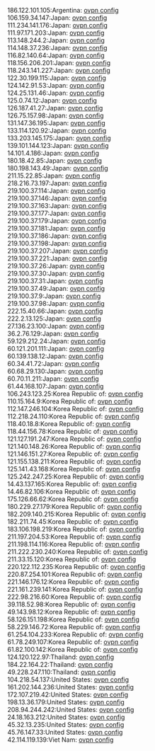 186.122.101.105:Argentina: [ovpn config](vpn/186_122_101_105.ovpn)  
106.159.34.147:Japan: [ovpn config](vpn/106_159_34_147.ovpn)  
111.234.141.176:Japan: [ovpn config](vpn/111_234_141_176.ovpn)  
111.97.171.203:Japan: [ovpn config](vpn/111_97_171_203.ovpn)  
113.148.244.2:Japan: [ovpn config](vpn/113_148_244_2.ovpn)  
114.148.37.236:Japan: [ovpn config](vpn/114_148_37_236.ovpn)  
116.82.140.64:Japan: [ovpn config](vpn/116_82_140_64.ovpn)  
118.156.206.201:Japan: [ovpn config](vpn/118_156_206_201.ovpn)  
118.243.141.227:Japan: [ovpn config](vpn/118_243_141_227.ovpn)  
122.30.199.115:Japan: [ovpn config](vpn/122_30_199_115.ovpn)  
124.142.91.53:Japan: [ovpn config](vpn/124_142_91_53.ovpn)  
124.25.131.46:Japan: [ovpn config](vpn/124_25_131_46.ovpn)  
125.0.74.12:Japan: [ovpn config](vpn/125_0_74_12.ovpn)  
126.187.41.27:Japan: [ovpn config](vpn/126_187_41_27.ovpn)  
126.75.157.98:Japan: [ovpn config](vpn/126_75_157_98.ovpn)  
131.147.36.195:Japan: [ovpn config](vpn/131_147_36_195.ovpn)  
133.114.120.92:Japan: [ovpn config](vpn/133_114_120_92.ovpn)  
133.203.145.175:Japan: [ovpn config](vpn/133_203_145_175.ovpn)  
139.101.144.123:Japan: [ovpn config](vpn/139_101_144_123.ovpn)  
14.101.4.186:Japan: [ovpn config](vpn/14_101_4_186.ovpn)  
180.18.42.85:Japan: [ovpn config](vpn/180_18_42_85.ovpn)  
180.198.143.49:Japan: [ovpn config](vpn/180_198_143_49.ovpn)  
211.15.22.85:Japan: [ovpn config](vpn/211_15_22_85.ovpn)  
218.216.73.197:Japan: [ovpn config](vpn/218_216_73_197.ovpn)  
219.100.37.114:Japan: [ovpn config](vpn/219_100_37_114.ovpn)  
219.100.37.146:Japan: [ovpn config](vpn/219_100_37_146.ovpn)  
219.100.37.163:Japan: [ovpn config](vpn/219_100_37_163.ovpn)  
219.100.37.177:Japan: [ovpn config](vpn/219_100_37_177.ovpn)  
219.100.37.179:Japan: [ovpn config](vpn/219_100_37_179.ovpn)  
219.100.37.181:Japan: [ovpn config](vpn/219_100_37_181.ovpn)  
219.100.37.186:Japan: [ovpn config](vpn/219_100_37_186.ovpn)  
219.100.37.198:Japan: [ovpn config](vpn/219_100_37_198.ovpn)  
219.100.37.207:Japan: [ovpn config](vpn/219_100_37_207.ovpn)  
219.100.37.221:Japan: [ovpn config](vpn/219_100_37_221.ovpn)  
219.100.37.26:Japan: [ovpn config](vpn/219_100_37_26.ovpn)  
219.100.37.30:Japan: [ovpn config](vpn/219_100_37_30.ovpn)  
219.100.37.31:Japan: [ovpn config](vpn/219_100_37_31.ovpn)  
219.100.37.49:Japan: [ovpn config](vpn/219_100_37_49.ovpn)  
219.100.37.9:Japan: [ovpn config](vpn/219_100_37_9.ovpn)  
219.100.37.98:Japan: [ovpn config](vpn/219_100_37_98.ovpn)  
222.15.40.66:Japan: [ovpn config](vpn/222_15_40_66.ovpn)  
222.2.13.125:Japan: [ovpn config](vpn/222_2_13_125.ovpn)  
27.136.23.100:Japan: [ovpn config](vpn/27_136_23_100.ovpn)  
36.2.76.129:Japan: [ovpn config](vpn/36_2_76_129.ovpn)  
59.129.212.24:Japan: [ovpn config](vpn/59_129_212_24.ovpn)  
60.121.201.111:Japan: [ovpn config](vpn/60_121_201_111.ovpn)  
60.139.138.12:Japan: [ovpn config](vpn/60_139_138_12.ovpn)  
60.34.41.72:Japan: [ovpn config](vpn/60_34_41_72.ovpn)  
60.68.29.130:Japan: [ovpn config](vpn/60_68_29_130.ovpn)  
60.70.11.211:Japan: [ovpn config](vpn/60_70_11_211.ovpn)  
61.44.168.107:Japan: [ovpn config](vpn/61_44_168_107.ovpn)  
106.243.123.25:Korea Republic of: [ovpn config](vpn/106_243_123_25.ovpn)  
110.15.164.9:Korea Republic of: [ovpn config](vpn/110_15_164_9.ovpn)  
112.147.246.104:Korea Republic of: [ovpn config](vpn/112_147_246_104.ovpn)  
112.218.24.110:Korea Republic of: [ovpn config](vpn/112_218_24_110.ovpn)  
118.40.18.8:Korea Republic of: [ovpn config](vpn/118_40_18_8.ovpn)  
118.44.156.78:Korea Republic of: [ovpn config](vpn/118_44_156_78.ovpn)  
121.127.191.247:Korea Republic of: [ovpn config](vpn/121_127_191_247.ovpn)  
121.140.148.26:Korea Republic of: [ovpn config](vpn/121_140_148_26.ovpn)  
121.146.151.27:Korea Republic of: [ovpn config](vpn/121_146_151_27.ovpn)  
121.155.138.211:Korea Republic of: [ovpn config](vpn/121_155_138_211.ovpn)  
125.141.43.168:Korea Republic of: [ovpn config](vpn/125_141_43_168.ovpn)  
125.242.247.25:Korea Republic of: [ovpn config](vpn/125_242_247_25.ovpn)  
14.43.137.165:Korea Republic of: [ovpn config](vpn/14_43_137_165.ovpn)  
14.46.82.106:Korea Republic of: [ovpn config](vpn/14_46_82_106.ovpn)  
175.126.66.62:Korea Republic of: [ovpn config](vpn/175_126_66_62.ovpn)  
180.229.27.179:Korea Republic of: [ovpn config](vpn/180_229_27_179.ovpn)  
182.209.140.215:Korea Republic of: [ovpn config](vpn/182_209_140_215.ovpn)  
182.211.74.45:Korea Republic of: [ovpn config](vpn/182_211_74_45.ovpn)  
183.106.198.219:Korea Republic of: [ovpn config](vpn/183_106_198_219.ovpn)  
211.197.204.53:Korea Republic of: [ovpn config](vpn/211_197_204_53.ovpn)  
211.198.114.116:Korea Republic of: [ovpn config](vpn/211_198_114_116.ovpn)  
211.222.230.240:Korea Republic of: [ovpn config](vpn/211_222_230_240.ovpn)  
211.33.15.120:Korea Republic of: [ovpn config](vpn/211_33_15_120.ovpn)  
220.122.112.235:Korea Republic of: [ovpn config](vpn/220_122_112_235.ovpn)  
220.87.254.101:Korea Republic of: [ovpn config](vpn/220_87_254_101.ovpn)  
221.146.176.12:Korea Republic of: [ovpn config](vpn/221_146_176_12.ovpn)  
221.161.239.141:Korea Republic of: [ovpn config](vpn/221_161_239_141.ovpn)  
222.98.216.60:Korea Republic of: [ovpn config](vpn/222_98_216_60.ovpn)  
39.118.52.98:Korea Republic of: [ovpn config](vpn/39_118_52_98.ovpn)  
49.143.98.12:Korea Republic of: [ovpn config](vpn/49_143_98_12.ovpn)  
58.126.151.198:Korea Republic of: [ovpn config](vpn/58_126_151_198.ovpn)  
58.229.146.72:Korea Republic of: [ovpn config](vpn/58_229_146_72.ovpn)  
61.254.104.233:Korea Republic of: [ovpn config](vpn/61_254_104_233.ovpn)  
61.78.249.107:Korea Republic of: [ovpn config](vpn/61_78_249_107.ovpn)  
61.82.100.142:Korea Republic of: [ovpn config](vpn/61_82_100_142.ovpn)  
124.120.122.97:Thailand: [ovpn config](vpn/124_120_122_97.ovpn)  
184.22.164.22:Thailand: [ovpn config](vpn/184_22_164_22.ovpn)  
49.228.247.110:Thailand: [ovpn config](vpn/49_228_247_110.ovpn)  
104.218.54.137:United States: [ovpn config](vpn/104_218_54_137.ovpn)  
161.202.144.236:United States: [ovpn config](vpn/161_202_144_236.ovpn)  
172.107.219.42:United States: [ovpn config](vpn/172_107_219_42.ovpn)  
198.13.36.179:United States: [ovpn config](vpn/198_13_36_179.ovpn)  
208.94.244.242:United States: [ovpn config](vpn/208_94_244_242.ovpn)  
24.18.163.212:United States: [ovpn config](vpn/24_18_163_212.ovpn)  
45.32.13.235:United States: [ovpn config](vpn/45_32_13_235.ovpn)  
45.76.147.33:United States: [ovpn config](vpn/45_76_147_33.ovpn)  
42.114.119.139:Viet Nam: [ovpn config](vpn/42_114_119_139.ovpn)  
